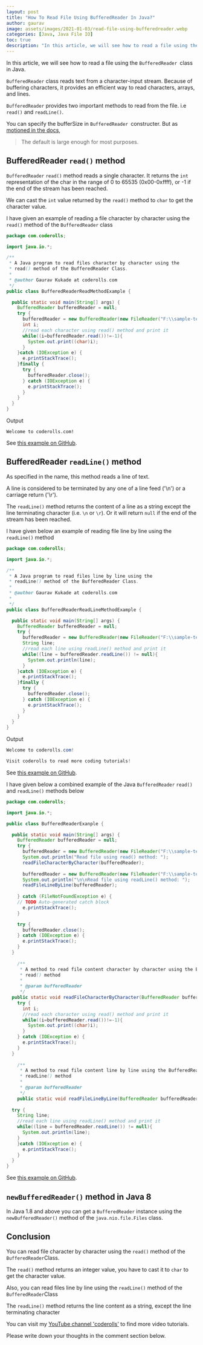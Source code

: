 ```yaml
---
layout: post
title: "How To Read File Using BufferedReader In Java?"
author: gaurav
image: assets/images/2021-01-03/read-file-using-bufferedreader.webp
categories: [Java, Java File IO]
toc: true
description: "In this article, we will see how to read a file using the `BufferedReader` class in Java."
---
```


In this article, we will see how to read a file using the `BufferedReader `class in Java.

`BufferedReader` class reads text from a character-input stream. Because of buffering characters, it provides an  efficient way to read characters, arrays, and lines.

`BufferedReader` provides two important  methods to read from the file. i.e `read()` and `readLine()`.

You can specify the bufferSize in `BufferedReader `constructer. But as [motioned in the docs](https://docs.oracle.com/javase/8/docs/api/java/io/BufferedReader.html), 
>The default is large enough for most purposes.

## BufferedReader `read()` method

`BufferedReader` `read()` method reads a single character. It returns the `int` representation of the char in the range of 0 to 65535 (0x00-0xffff), or -1 if the end of the stream has been reached.

We can cast the `int` value returned by the `read()` method to `char` to get the character value.

I have given an example of reading a file character by character using the `read()` method of the `BufferedReader` class
```java
package com.coderolls;

import java.io.*;

/**
 * A Java program to read files character by character using the
 * read() method of the BufferedReader Class.
 * 
 * @author Gaurav Kukade at coderolls.com
 */
public class BufferedReaderReadMethodExample {

  public static void main(String[] args) {
    BufferedReader bufferedReader = null;
    try {
      bufferedReader = new BufferedReader(new FileReader("F:\\sample-text.txt"));
      int i;
      //read each character using read() method and print it
      while((i=bufferedReader.read())!=-1){  
        System.out.print((char)i);  
      }
    }catch (IOException e) {
      e.printStackTrace();
    }finally {
      try {
        bufferedReader.close();
      } catch (IOException e) {
        e.printStackTrace();
      }
    }
  }
}
```
Output
```
Welcome to coderolls.com!
```
See [this example on GitHub](https://github.com/coderolls/blogpost-coding-examples/blob/main/java-files-io/BufferedReaderReadMethodExample.java).

## BufferedReader `readLine()` method
As specified in the name, this method reads a line of text.

A line is considered to be terminated by any one of a line feed ('\n') or  a carriage return ('\r').

The `readLine()` method returns the content of a line as a string except the line terminating character (i.e. `\n` or `\r`). Or it will return `null` if the end of the stream has been reached.

I have given below an example of reading file line by line using the `readLine()` method

```java
package com.coderolls;

import java.io.*;

/**
 * A Java program to read files line by line using the
 * readLine() method of the BufferedReader Class.
 * 
 * @author Gaurav Kukade at coderolls.com
 *
 */
public class BufferedReaderReadLineMethodExample {

  public static void main(String[] args) {
    BufferedReader bufferedReader = null;
    try {
      bufferedReader = new BufferedReader(new FileReader("F:\\sample-text-two-lines.txt"));
      String line;
      //read each line using readLine() method and print it
      while((line = bufferedReader.readLine()) != null){  
        System.out.println(line);  
      }
    }catch (IOException e) {
      e.printStackTrace();
    }finally {
      try {
        bufferedReader.close();
      } catch (IOException e) {
        e.printStackTrace();
      }
    }
  }
}
```
Output
```java
Welcome to coderolls.com!

Visit coderolls to read more coding tutorials!
```
See [this example on GitHub](https://github.com/coderolls/blogpost-coding-examples/blob/main/java-files-io/BufferedReaderReadLineMethodExample.java).

I have given below a combined example of the Java `BufferedReader` `read()` and `readLine()` methods below

```java
package com.coderolls;

import java.io.*;

public class BufferedReaderExanple {

  public static void main(String[] args) {
    BufferedReader bufferedReader = null;
    try {
      bufferedReader = new BufferedReader(new FileReader("F:\\sample-text.txt"));
      System.out.println("Read file using read() method: ");
      readFileCharacterByCharacter(bufferedReader);
      
      bufferedReader = new BufferedReader(new FileReader("F:\\sample-text-two-lines.txt"));
      System.out.println("\n\nRead file using readLine() method: ");
      readFileLineByLine(bufferedReader);
    
    } catch (FileNotFoundException e) {
    // TODO Auto-generated catch block
      e.printStackTrace();
    }

    try {
      bufferedReader.close();
    } catch (IOException e) {
      e.printStackTrace();
    }
  }
	
	/**
	 * A method to read file content character by character using the BufferedReader 
	 * read() method
	 * 
	 * @param bufferedReader
	 */
  public static void readFileCharacterByCharacter(BufferedReader bufferedReader) {
    try {
      int i;
      //read each character using read() method and print it
      while((i=bufferedReader.read())!=-1){  
        System.out.print((char)i);  
      }
    } catch (IOException e) {
      e.printStackTrace();
    }
  }
	
	/**
	 * A method to read file content line by line using the BufferedReader 
	 * readLine() method
	 * 
	 * @param bufferedReader
	 */
	public static void readFileLineByLine(BufferedReader bufferedReader) {
		
  try {
    String line;
    //read each line using readLine() method and print it
    while((line = bufferedReader.readLine()) != null){  
      System.out.println(line);  
    } 
    }catch (IOException e) {
      e.printStackTrace();
    }	
  }
}
```

See [this example on GitHub](https://github.com/coderolls/blogpost-coding-examples/blob/main/java-files-io/BufferedReaderExanple.java).

## `newBufferedReader()` method in Java 8 

In Java 1.8 and above you can get a `BufferedReader` instance using the `newBufferedReader()` method of the `java.nio.file.Files` class.

## Conclusion

You can read file character by character using the `read()` method of the `BufferedReader`Class.

The `read()` method returns an integer value, you have to cast it to `char` to get the character value.

Also, you can read files line by line using the `readLine()` method of the `BufferedReader`Class

The `readLine()` method returns the line content as a string, except the line terminating character

You can visit my [YouTube channel 'coderolls'](https://www.youtube.com/channel/UCl31HHUdQbSHOQfc9L-wo3w?view_as=subscriber?sub_confirmation=1) to find more video tutorials.

Please write down your thoughts in the comment section below.
